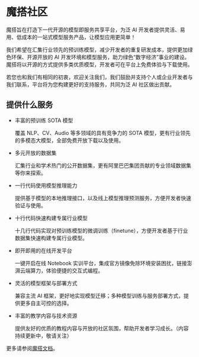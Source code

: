 # 魔搭社区

魔搭旨在打造下一代开源的模型即服务共享平台，为泛 AI 开发者提供灵活、易用、低成本的一站式模型服务产品，让模型应用更简单！

我们希望在汇集行业领先的预训练模型，减少开发者的重复研发成本，提供更加绿色环保、开源开放的 AI 开发环境和模型服务，助力绿色“数字经济”事业的建设。
魔搭将以开源的方式提供多类优质模型，开发者可在平台上免费体验与下载使用。

若您也和我们有相同的初衷，欢迎关注我们，我们鼓励并支持个人或企业开发者与我们联系，平台将为您构建更好的支持服务，共同为泛 AI 社区做出贡献。

## 提供什么服务

- 丰富的预训练 SOTA 模型

    覆盖 NLP、CV、Audio 等多领域的具有竞争力的 SOTA 模型，更有行业领先的多模态大模型，全部免费开放下载以及使用。

- 多元开放的数据集

    汇集行业和学术热门的公开数据集，更有阿里巴巴集团贡献的专业领域数据集等你来探索。

- 一行代码使用模型推理能力

    提供基于模型的本地推理接口，以及线上模型推理预测服务，方便开发者快速验证与使用。

- 十行代码快速构建专属行业模型

    十几行代码实现对预训练模型的微调训练（finetune），方便开发者基于行业数据集快速构建专属行业模型。

- 即开即用的在线开发平台

    一键开启在线 Notebook 实训平台，集成官方镜像免除环境安装困扰，链接澎湃云端算力，体验便捷的交互式编程。

- 灵活的模型框架与部署方式

    兼容主流 AI 框架，更好地实现模型迁移；多种模型训练与服务部署方式，提供更多自主可控的选择。

- 丰富的教学内容与技术资源

    提供友好的优质的教程内容与开放的社区氛围，帮助开发者学习成长。（内容持续更新中，敬请关注）

更多请参阅[魔搭文档](https://modelscope.cn/docs)。
